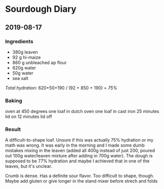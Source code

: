 # Sourdough Diary

## 2019-08-17
### Ingredients
* 380g leaven
* 92 g hi-maize
* 860 g unbleached ap flour
* 620g water
* 50g water
* sea salt

*Total hydration:* 620+50+190 / (92 + 850 + 190) = *75%*

### Baking
oven at 450 degrees
one loaf in dutch oven
one loaf in cast iron
25 minutes lid on
12 minutes lid off

### Result
A difficult-to-shape loaf. Unsure if this was actually 75% hydration or my math was wrong. It was early in the morning and I made some dumb mistakes mixing in the leaven (added all 400g instead of just 200, poured out 100g water/leaven mixture after adding in 700g water). The dough is supposed to be 77% hydration and maybe I achieved that in one of the leaves, but it's unclear. 

Crumb is dense. Has a definite sour flavor. Too difficult to shape, though. Maybe add gluten or give longer in the stand mixer before strech and folds
